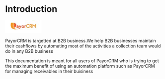 # Introduction

![](.gitbook/assets/payorcrm01.jpg)

PayorCRM is targetted at B2B business.We help B2B businesses maintain their cashflows by automating most of the activities a collection team would do in any B2B business

This documentation is meant for all users of PayorCRM who is trying to get the maximum benefit of using an automation platform such as PayorCRM for managing receivables in their buisiness

